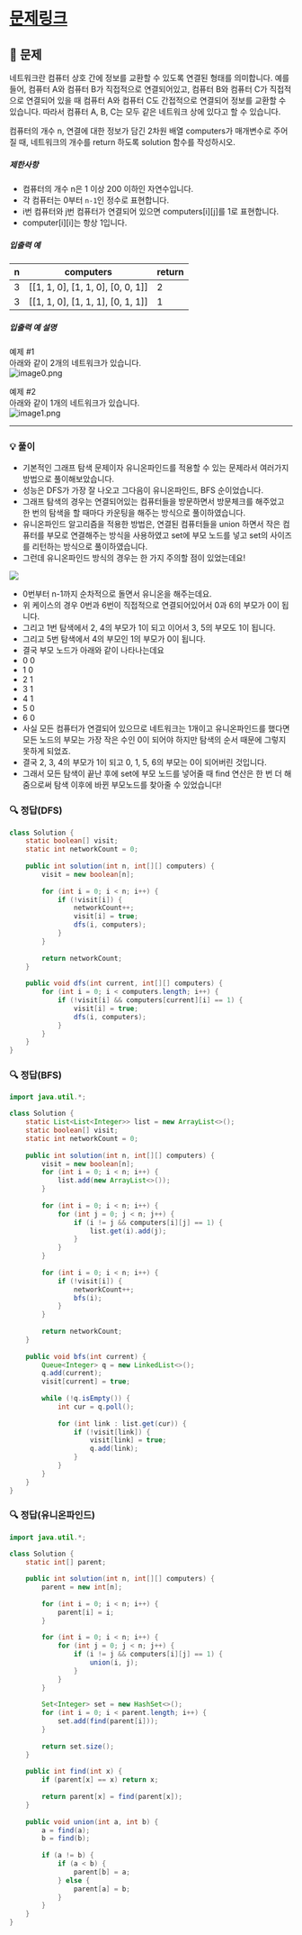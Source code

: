 # [문제링크](https://school.programmers.co.kr/learn/courses/30/lessons/43162)

## 📝 문제

네트워크란 컴퓨터 상호 간에 정보를 교환할 수 있도록 연결된 형태를 의미합니다. 예를 들어, 컴퓨터 A와 컴퓨터 B가 직접적으로 연결되어있고, 컴퓨터 B와 컴퓨터 C가 직접적으로 연결되어 있을 때 컴퓨터 A와 컴퓨터 C도 간접적으로 연결되어 정보를 교환할 수 있습니다. 따라서 컴퓨터 A, B, C는 모두 같은 네트워크 상에 있다고 할 수 있습니다.

컴퓨터의 개수 n, 연결에 대한 정보가 담긴 2차원 배열 computers가 매개변수로 주어질 때, 네트워크의 개수를 return 하도록 solution 함수를 작성하시오.

##### 제한사항

- 컴퓨터의 개수 n은 1 이상 200 이하인 자연수입니다.
- 각 컴퓨터는 0부터 `n-1`인 정수로 표현합니다.
- i번 컴퓨터와 j번 컴퓨터가 연결되어 있으면 computers[i][j]를 1로 표현합니다.
- computer[i][i]는 항상 1입니다.

##### 입출력 예

|n|computers|return|
|---|---|---|
|3|[[1, 1, 0], [1, 1, 0], [0, 0, 1]]|2|
|3|[[1, 1, 0], [1, 1, 1], [0, 1, 1]]|1|

##### 입출력 예 설명

예제 #1  
아래와 같이 2개의 네트워크가 있습니다.  
![image0.png](https://grepp-programmers.s3.amazonaws.com/files/ybm/5b61d6ca97/cc1e7816-b6d7-4649-98e0-e95ea2007fd7.png)

예제 #2  
아래와 같이 1개의 네트워크가 있습니다.  
![image1.png](https://grepp-programmers.s3.amazonaws.com/files/ybm/7554746da2/edb61632-59f4-4799-9154-de9ca98c9e55.png)

---

### 💡 풀이

- 기본적인 그래프 탐색 문제이자 유니온파인드를 적용할 수 있는 문제라서 여러가지 방법으로 풀이해보았습니다.
- 성능은 DFS가 가장 잘 나오고 그다음이 유니온파인드, BFS 순이었습니다.
- 그래프 탐색의 경우는 연결되어있는 컴퓨터들을 방문하면서 방문체크를 해주었고 한 번의 탐색을 할 때마다 카운팅을 해주는 방식으로 풀이하였습니다.
- 유니온파인드 알고리즘을 적용한 방법은, 연결된 컴퓨터들을 union 하면서 작은 컴퓨터를 부모로 연결해주는 방식을 사용하였고 set에 부모 노드를 넣고 set의 사이즈를 리턴하는 방식으로 풀이하였습니다.
- 그런데 유니온파인드 방식의 경우는 한 가지 주의할 점이 있었는데요!

![](https://img1.daumcdn.net/thumb/R1280x0/?scode=mtistory2&fname=https%3A%2F%2Fblog.kakaocdn.net%2Fdn%2FcKy0eR%2Fbtszklcmvf4%2FuaLcXWhKso0ZFs0iTiPaf0%2Fimg.png)

- 0번부터 n-1까지 순차적으로 돌면서 유니온을 해주는데요.
- 위 케이스의 경우 0번과 6번이 직접적으로 연결되어있어서 0과 6의 부모가 0이 됩니다.
- 그리고 1번 탐색에서 2, 4의 부모가 1이 되고 이어서 3, 5의 부모도 1이 됩니다.
- 그리고 5번 탐색에서 4의 부모인 1의 부모가 0이 됩니다.
- 결국 부모 노드가 아래와 같이 나타나는데요
- 0 0
- 1 0
- 2 1
- 3 1
- 4 1
- 5 0
- 6 0
- 사실 모든 컴퓨터가 연결되어 있으므로 네트워크는 1개이고 유니온파인드를 했다면 모든 노드의 부모는 가장 작은 수인 0이 되어야 하지만 탐색의 순서 때문에 그렇지 못하게 되었죠.
- 결국 2, 3, 4의 부모가 1이 되고 0, 1, 5, 6의 부모는 0이 되어버린 것입니다.
- 그래서 모든 탐색이 끝난 후에 set에 부모 노드를 넣어줄 때 find 연산은 한 번 더 해줌으로써 탐색 이후에 바뀐 부모노드를 찾아줄 수 있었습니다!


### 🔍 정답(DFS)

```java
class Solution {
    static boolean[] visit;
    static int networkCount = 0;
    
    public int solution(int n, int[][] computers) {
        visit = new boolean[n];
        
        for (int i = 0; i < n; i++) {
            if (!visit[i]) {
                networkCount++;
                visit[i] = true;
                dfs(i, computers);
            }
        }
        
        return networkCount;
    }
    
    public void dfs(int current, int[][] computers) {
        for (int i = 0; i < computers.length; i++) {
            if (!visit[i] && computers[current][i] == 1) {
                visit[i] = true;
                dfs(i, computers);
            }
        }
    }
}
```

### 🔍 정답(BFS)

```java
import java.util.*;

class Solution {
    static List<List<Integer>> list = new ArrayList<>();
    static boolean[] visit;
    static int networkCount = 0;
    
    public int solution(int n, int[][] computers) {
        visit = new boolean[n];
        for (int i = 0; i < n; i++) {
            list.add(new ArrayList<>());
        }
        
        for (int i = 0; i < n; i++) {
            for (int j = 0; j < n; j++) {
                if (i != j && computers[i][j] == 1) {
                    list.get(i).add(j);
                }
            }
        }
        
        for (int i = 0; i < n; i++) {
            if (!visit[i]) {
                networkCount++;
                bfs(i);
            }
        }
        
        return networkCount;
    }
    
    public void bfs(int current) {
        Queue<Integer> q = new LinkedList<>();
        q.add(current);
        visit[current] = true;
        
        while (!q.isEmpty()) {
            int cur = q.poll();
            
            for (int link : list.get(cur)) {
                if (!visit[link]) {
                    visit[link] = true;
                    q.add(link);
                }
            }
        }
    }
}
```


### 🔍 정답(유니온파인드)

```java
import java.util.*;

class Solution {
    static int[] parent;
    
    public int solution(int n, int[][] computers) {
        parent = new int[n];
        
        for (int i = 0; i < n; i++) {
            parent[i] = i;
        }
        
        for (int i = 0; i < n; i++) {
            for (int j = 0; j < n; j++) {
                if (i != j && computers[i][j] == 1) {
                    union(i, j);
                }
            }
        }
        
        Set<Integer> set = new HashSet<>();
        for (int i = 0; i < parent.length; i++) {
            set.add(find(parent[i]));
        }
        
        return set.size();
    }
    
    public int find(int x) {
        if (parent[x] == x) return x;
        
        return parent[x] = find(parent[x]);
    }
    
    public void union(int a, int b) {
        a = find(a);
        b = find(b);
        
        if (a != b) {
            if (a < b) {
                parent[b] = a;
            } else {
                parent[a] = b;
            }
        }
    }
}
```